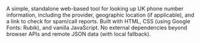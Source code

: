 A simple, standalone web-based tool for looking up UK phone number information, including the provider, geographic location (if applicable), and a link to check for spam/call reports. Built with HTML, CSS (using Google Fonts: Rubik), and vanilla JavaScript. No external dependencies beyond browser APIs and remote JSON data (with local fallback).
